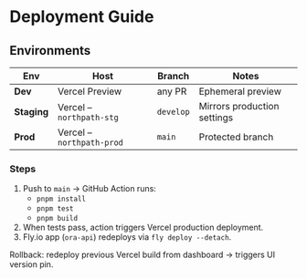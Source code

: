 # Deployment Guide

## Environments
| Env | Host | Branch | Notes |
|-----|------|--------|-------|
| **Dev** | Vercel Preview | any PR | Ephemeral preview |
| **Staging** | Vercel – `northpath‑stg` | `develop` | Mirrors production settings |
| **Prod** | Vercel – `northpath‑prod` | `main` | Protected branch |

### Steps

1. Push to `main` → GitHub Action runs:  
   * `pnpm install`  
   * `pnpm test`  
   * `pnpm build`  
2. When tests pass, action triggers Vercel production deployment.  
3. Fly.io app (`ora‑api`) redeploys via `fly deploy --detach`.  

Rollback: redeploy previous Vercel build from dashboard → triggers UI version pin.
